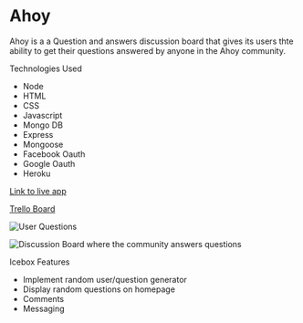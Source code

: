 # Ahoy
Ahoy is a a Question and answers discussion board that gives its users thte ability to get their questions answered by anyone in the Ahoy community.

Technologies Used
* Node
* HTML
* CSS
* Javascript
* Mongo DB
* Express
* Mongoose
* Facebook Oauth
* Google Oauth
* Heroku

[Link to live app](https://blooming-brushlands-23099.herokuapp.com/)

[Trello Board](https://trello.com/b/urfF3udP)

![User Questions](https://imgur.com/mz32cro.png)

![Discussion Board where the community answers questions](https://imgur.com/qn7XZov.png)

Icebox Features
* Implement random user/question generator
* Display random questions on homepage
* Comments
* Messaging
